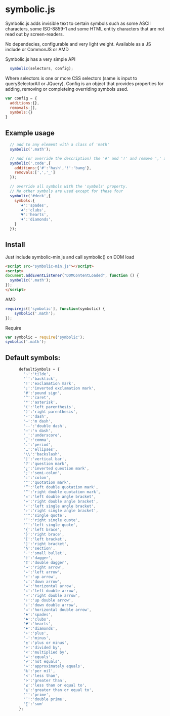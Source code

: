 symbolic.js
===========

Symbolic.js adds invisible text to certain symbols such as some ASCII characters, some ISO-8859-1 and some HTML entity characters that are not read out by screen-readers.

No dependecies, configurable and very light weight.
Available as a JS include or CommonJS or AMD


Symbolic.js has a very simple API
```javascript
  symbolic(selectors, config);
``` 

Where selectors is one or more CSS selectors (same is input to querySelectorAll or JQuery). 
Config is an object that provides properties for adding, removing or completeing overriding symbols used.
```javascript
var config = {
  additions:{},
  removals:[],
  symbols:{}
}
```

## Example usage

```javascript
  // add to any element with a class of 'math'
  symbolic('.math');
```  

  
```javascript  
  // Add (or override the description) the '#' and '!' and remove ',' and '_'
  symbolic('.code',{
    additions:{'#':'hash','!':'bang'},
    removals:[',','_']
  }); 
```  

```javascript
  // override all symbols with the 'symbols' property. 
  // No other symbols are used except for these four
  symbolic('#deck',{
    symbols:{
      '♠':'spades',
      '♣':'clubs',
      '♥':'hearts',
      '♦':'diamonds',
    }
  }); 
```


## Install

Just include symbolic-min.js and call symbolic() on DOM load   
```html
<script src="symbolic-min.js"></script>
<script>
document.addEventListener("DOMContentLoaded", function () {
  symbolic('.math');
});
</script>
```

AMD
```javascript
requirejs(['symbolic'], function(symbolic) {
    symbolic('.math');
});  
```

Require
```javascript
var symbolic = require('symbolic');
symbolic('.math'); 
```


                 
## Default symbols:
```javascript
      defaultSymbols = {
        '~':'tilde',
        '`':'backtick',
        '!':'exclamation mark',
        '¡':'inverted exclamation mark',
        '#':'pound sign',
        '^':'caret',
        '*':'asterisk',
        '(':'left parenthesis',
        ')':'right parenthesis',
        '-':'dash',
        '—':'m dash',
        '--':'double dash',
        '–':'n dash',
        '_':'underscore',
        ',':'comma',
        '.':'period',
        '…':'ellipses',
        '\\':'backslash',
        '|':'vertical bar',
        '?':'question mark',
        '¿':'inverted question mark',
        ';':'semi-colon',
        ':':'colon',
        '"':'quotation mark',
        '”':'left double quotation mark',
        '“':'right double quotation mark',
        '«':'left double angle bracket',
        '»':'right double angle bracket',
        '‹':'left single angle bracket',
        '›':'right single angle bracket',
        "'":'single quote',
        '’':'right single quote',
        '‘':'left single quote',
        '{':'left brace',
        '}':'right brace',
        '[':'left bracket',
        ']':'right bracket',
        '§':'section',
        '·':'small bullet',
        '†':'dagger',
        '‡':'double dagger',
        '→':'right arrow',
        '←':'left arrow',
        '↑':'up arrow',
        '↓':'down arrow',
        '↔':'horizontal arrow',
        '⇐':'left double arrow',
        '⇒':'right double arrow',
        '⇑':'up double arrow',
        '⇓':'down double arrow',
        '⇔':'horizontal double arrow',
        '♠':'spades',
        '♣':'clubs',
        '♥':'hearts',
        '♦':'diamonds',
        '+':'plus',
        '−':'minus',
        '±':'plus or minus',
        '÷':'divided by',
        '×':'multiplied by',
        '=':'equals',
        '≠':'not equals',
        '≈':'approximately equals',
        '‰':'per mil',
        '<':'less than',
        '>':'greater than',
        '≤':'less than or equal to',
        '≥':'greater than or equal to',
        '′':'prime',
        '″':'double prime',
        '∑':'sum'
      };
```      

